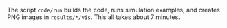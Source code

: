 The script `code/run` builds the code, runs simulation examples,
and creates PNG images in `results/*/vis`. This all takes about 7 minutes.
